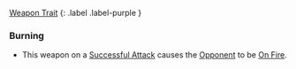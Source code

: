 
[Weapon Trait](Game/Core/Weapon-Traits)
{: .label .label-purple }

### Burning
* This weapon on a [Successful Attack](Terminology#Successful%20Attack) causes the [Opponent](Game/Core/Terminology#Opponent) to be [On Fire](Effects#On%20Fire).